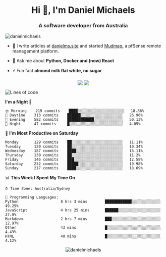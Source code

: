 <h1 align="center">Hi 👋, I'm Daniel Michaels</h1>
<h3 align="center">A software developer from Australia</h3>
<p align="left"> <img src="https://komarev.com/ghpvc/?username=danielmichaels" alt="danielmichaels" /> </p>

- 📝 I write articles at [danielms.site](https://danielms.site) and started [Mudmap](https://mudmap.io?ref=danielmichaels), a pfSense remote management platform.

- 💬 Ask me about **Python, Docker and (now) React**

- ⚡ Fun fact **almond milk flat white, no sugar**

<p align="center">
<a href="https://twitter.com/dansult" target="_blank"><img align="center" src="https://img.shields.io/badge/twitter-%231DA1F2.svg?&style=for-the-badge&logo=twitter&logoColor=white"></a>
<a href="https://linkedin.com/in/daniel-michaels" target="_blank"><img align="center" src="https://img.shields.io/badge/linkedin-%230077B5.svg?&style=for-the-badge&logo=linkedin&logoColor=white"></a>
</p>

<!--START_SECTION:waka-->
![Lines of code](https://img.shields.io/badge/From%20Hello%20World%20I%27ve%20Written-380577%20lines%20of%20code-blue)

**I'm a Night 🦉** 

```text
🌞 Morning    219 commits    ████░░░░░░░░░░░░░░░░░░░░░   18.86% 
🌆 Daytime    313 commits    ██████░░░░░░░░░░░░░░░░░░░   26.96% 
🌃 Evening    582 commits    ████████████░░░░░░░░░░░░░   50.13% 
🌙 Night      47 commits     █░░░░░░░░░░░░░░░░░░░░░░░░   4.05%

```
📅 **I'm Most Productive on Saturday** 

```text
Monday       129 commits    ██░░░░░░░░░░░░░░░░░░░░░░░   11.11% 
Tuesday      120 commits    ██░░░░░░░░░░░░░░░░░░░░░░░   10.34% 
Wednesday    187 commits    ████░░░░░░░░░░░░░░░░░░░░░   16.11% 
Thursday     130 commits    ██░░░░░░░░░░░░░░░░░░░░░░░   11.2% 
Friday       146 commits    ███░░░░░░░░░░░░░░░░░░░░░░   12.58% 
Saturday     232 commits    █████░░░░░░░░░░░░░░░░░░░░   19.98% 
Sunday       217 commits    ████░░░░░░░░░░░░░░░░░░░░░   18.69%

```


📊 **This Week I Spent My Time On** 

```text
⌚︎ Time Zone: Australia/Sydney

💬 Programming Languages: 
Python                   8 hrs 3 mins        ████████████░░░░░░░░░░░░░   49.25% 
JavaScript               4 hrs 25 mins       ██████░░░░░░░░░░░░░░░░░░░   27.0% 
Markdown                 2 hrs 7 mins        ███░░░░░░░░░░░░░░░░░░░░░░   12.97% 
Other                    43 mins             █░░░░░░░░░░░░░░░░░░░░░░░░   4.43% 
HTML                     40 mins             █░░░░░░░░░░░░░░░░░░░░░░░░   4.12%

```


<!--END_SECTION:waka-->

<p align="center"> <img src="https://github-readme-stats.vercel.app/api?username=danielmichaels&show_icons=true" alt="danielmichaels" /> </p>

